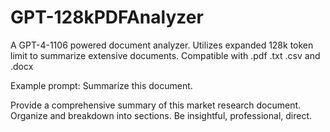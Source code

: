 # GPT-128kPDFAnalyzer
A GPT-4-1106 powered document analyzer. Utilizes expanded 128k token limit to summarize extensive documents. Compatible with .pdf .txt .csv and .docx

Example prompt:
Summarize this document.

Provide a comprehensive summary of this market research document. Organize and breakdown into sections. Be insightful, professional, direct.

